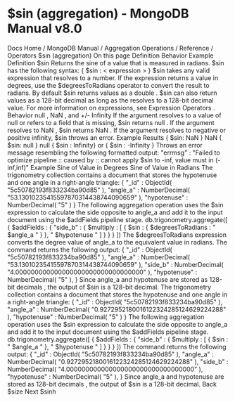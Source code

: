 # $sin (aggregation) - MongoDB Manual v8.0


Docs Home / MongoDB Manual / Aggregation Operations / Reference / Operators $sin (aggregation) On this page Definition Behavior Example Definition $sin Returns the sine of a value that is measured in radians. $sin has the following syntax: { $sin : < expression > } $sin takes any valid expression that resolves to a number. If the
expression returns a value in degrees, use the $degreesToRadians operator to convert the
result to radians. By default $sin returns values as a double . $sin can also return values as a 128-bit decimal as long as the <expression> resolves to a 128-bit decimal value. For more information on expressions, see Expression Operators . Behavior null , NaN , and +/- Infinity If the argument resolves to a value of null or refers to a field
that is missing, $sin returns null . If the
argument resolves to NaN , $sin returns NaN .
If the argument resolves to negative or positive infinity, $sin throws an error. Example Results { $sin: NaN } NaN { $sin: null } null { $sin : Infinity} or { $sin : -Infinity } Throws an error message resembling the following formatted
output: "errmsg" : "Failed to optimize pipeline :: caused by :: cannot apply $sin to -inf, value must in (-inf,inf)" Example Sine of Value in Degrees Sine of Value in Radians The trigonometry collection contains a document that
stores the hypotenuse and one angle in a right-angle triangle: { "_id" : ObjectId( "5c50782193f833234ba90d85" ), "angle_a" : NumberDecimal( "53.13010235415597870314438744090659" ), "hypotenuse" : NumberDecimal( "5" ) } The following aggregation operation uses the $sin expression to calculate the side opposite
to angle_a and add it to the input document using the $addFields pipeline stage. db.trigonometry.aggregate([ { $addFields : { "side_b" : { $multiply : [ { $sin : { $degreesToRadians : " $angle_a " } }, " $hypotenuse " ] } } } ]) The $degreesToRadians expression converts the
degree value of angle_a to the equivalent value in radians. The command returns the following output: { "_id" : ObjectId( "5c50782193f833234ba90d85" ), "angle_a" : NumberDecimal( "53.13010235415597870314438744090659" ), "side_b" : NumberDecimal( "4.000000000000000000000000000000000" ), "hypotenuse" : NumberDecimal( "5" ), } Since angle_a and hypotenuse are stored as 128-bit decimals , the output of $sin is a 128-bit decimal. The trigonometry collection contains a document that
stores the hypotenuse and one angle in a right-angle triangle: { "_id" : ObjectId( "5c50782193f833234ba90d85" ), "angle_a" : NumberDecimal( "0.9272952180016122324285124629224288" ), "hypotenuse" : NumberDecimal( "5" ) } The following aggregation operation uses the $sin expression to calculate the side opposite
to angle_a and add it to the input document using the $addFields pipeline stage. db.trigonometry.aggregate([ { $addFields : { "side_b" : { $multiply : [ { $sin : " $angle_a " }, " $hypotenuse " ] } } } ]) The command returns the following output: { "_id" : ObjectId( "5c50782193f833234ba90d85" ), "angle_a" : NumberDecimal( "0.9272952180016122324285124629224288" ), "side_b" : NumberDecimal( "4.000000000000000000000000000000000" ), "hypotenuse" : NumberDecimal( "5" ), } Since angle_a and hypotenuse are stored as 128-bit decimals , the output of $sin is a 128-bit decimal. Back $size Next $sinh
